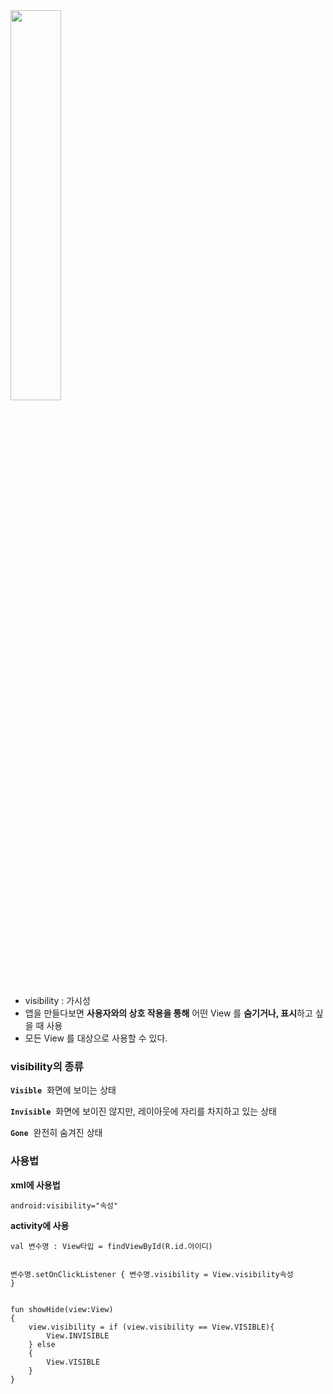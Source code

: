 <img src="https://velog.velcdn.com/images/a700hui/post/2b0996b0-b7ed-4749-8b25-9a8f71a77ea1/image.png" width="40%" />

<ul>
<li>visibility : 가시성</li>
<li>앱을 만들다보면 <strong>사용자와의 상호 작용을 통해</strong> 어떤 View 를 <strong>숨기거나, 표시</strong>하고 싶을 때 사용</li>
<li>모든 View 를 대상으로 사용할 수 있다.</li>
</ul>
<h3 id="visibility의-종류"><strong>visibility의 종류</strong></h3>
<p><strong><code>Visible</code></strong>  화면에 보이는 상태</p>
<p><strong><code>Invisible</code></strong>  화면에 보이진 않지만, 레이아웃에 자리를 차지하고 있는 상태</p>
<p><strong><code>Gone</code></strong>  완전히 숨겨진 상태</p>
<h3 id="사용법">사용법</h3>
<p><strong>xml에 사용법</strong></p>
<pre><code class="language-kotlin">android:visibility=&quot;속성&quot;</code></pre>
<p><strong>activity에 사용</strong></p>
<pre><code class="language-kotlin">val 변수명 : View타입 = findViewById(R.id.아이디)

변수명.setOnClickListener {
    변수명.visibility = View.visibility속성
}</code></pre>
<pre><code class="language-kotlin">fun showHide(view:View) 
{
    view.visibility = if (view.visibility == View.VISIBLE){
        View.INVISIBLE
    } else
    {
        View.VISIBLE
    }
}</code></pre>